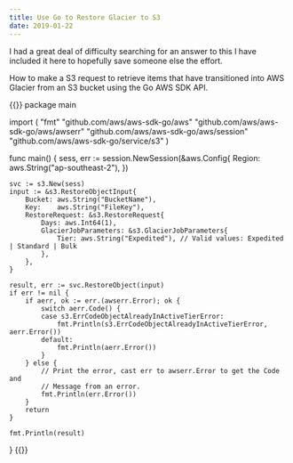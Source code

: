 ```yaml
---
title: Use Go to Restore Glacier to S3
date: 2019-01-22
---
```


I had a great deal of difficulty searching for an answer to this I have included it here to hopefully save someone else the effort.

How to make a S3 request to retrieve items that have transitioned into AWS Glacier from an S3 bucket using the Go AWS SDK API.

{{<highlight go>}}
package main

import (
	"fmt"
	"github.com/aws/aws-sdk-go/aws"
	"github.com/aws/aws-sdk-go/aws/awserr"
	"github.com/aws/aws-sdk-go/aws/session"
	"github.com/aws/aws-sdk-go/service/s3"
)

func main() {
	sess, err := session.NewSession(&aws.Config{
		Region: aws.String("ap-southeast-2"),
	})

	svc := s3.New(sess)
	input := &s3.RestoreObjectInput{
		Bucket: aws.String("BucketName"),
		Key:    aws.String("FileKey"),
		RestoreRequest: &s3.RestoreRequest{
			Days: aws.Int64(1),
			GlacierJobParameters: &s3.GlacierJobParameters{
				Tier: aws.String("Expedited"), // Valid values: Expedited | Standard | Bulk
			},
		},
	}

	result, err := svc.RestoreObject(input)
	if err != nil {
		if aerr, ok := err.(awserr.Error); ok {
			switch aerr.Code() {
			case s3.ErrCodeObjectAlreadyInActiveTierError:
				fmt.Println(s3.ErrCodeObjectAlreadyInActiveTierError, aerr.Error())
			default:
				fmt.Println(aerr.Error())
			}
		} else {
			// Print the error, cast err to awserr.Error to get the Code and
			// Message from an error.
			fmt.Println(err.Error())
		}
		return
	}

	fmt.Println(result)
}
{{</highlight>}}